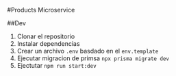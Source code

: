 #Products Microservice

##Dev
1. Clonar el repositorio
3. Instalar dependencias
3. Crear un archivo `.env` basdado en el `env.template`
4. Ejecutar migracion de primsa `npx prisma migrate dev`
5. Ejectutar `npm run start:dev`